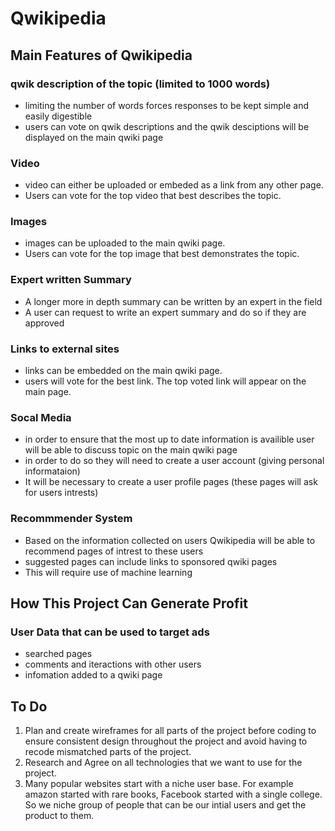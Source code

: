 # Qwikipedia

## Main Features of Qwikipedia
### qwik description of the topic (limited to 1000 words) 
  * limiting the number of words forces responses to be kept simple and easily digestible
  * users can vote on qwik descriptions and the qwik desciptions will be displayed on the main qwiki page
 
### Video
  * video can either be uploaded or embeded as a link from any other page.
  * Users can vote for the top video that best describes the topic. 

### Images
 * images can be uploaded to the main qwiki page.
 * Users can vote for the top image that best demonstrates the topic. 

### Expert written Summary 
  * A longer more in depth summary can be written by an expert in the field
  * A user can request to write an expert summary and do so if they are approved

### Links to external sites
 * links can be embedded on the main qwiki page.
 * users will vote for the best link. The top voted link will appear on the main page.

### Socal Media 
  * in order to ensure that the most up to date information is availible user will be able to discuss topic on the main qwiki page
  * in order to do so they will need to create a user account (giving personal informataion)
  * It will be necessary to create a user profile pages (these pages will ask for users intrests)

### Recommmender System 
  * Based on the information collected on users Qwikipedia will be able to recommend pages of intrest to these users
  * suggested pages can include links to sponsored qwiki pages
  * This will require use of machine learning 


## How This Project Can Generate Profit
### User Data that can be used to target ads
* searched pages
* comments and iteractions with other users
* infomation added to a qwiki page


## To Do 
1. Plan and create wireframes for all parts of the project before coding to ensure consistent design throughout the project and avoid having to recode mismatched parts of the project. 
2. Research and Agree on all technologies that we want to use for the project. 
3. Many popular websites start with a niche user base. For example amazon started with rare books, Facebook started with a single college. So we niche group of people that can be our intial users and get the product to them. 
